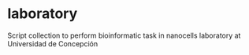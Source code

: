 # laboratory
Script collection to perform bioinformatic task in nanocells laboratory at Universidad de Concepción
